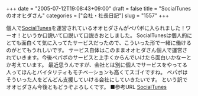 +++
date = "2005-07-12T19:08:43+09:00"
draft = false
title = "SocialTunesのオオヒダさん"
categories = ["会社・社長日記"]
slug = "1557"
+++

個人で<a href="http://socialtunes.net/" target="_blank">SocialTunes</a>を運営されているオオヒダさんがペパボに入られました！ワーオ！というか口説いて口説いて口説きおとしました。
SocialTunesは個人的にとても面白くて気に入ってたサービスだったので、こういった形で一緒に働けるのがとてもうれしいです。
サービス自体はこのままオオヒダさん個人で運営されていきます。今後ペパボのサービスと上手くからんでいけたら面白いかなーとか考えています。
最近思うんですが、会社とは別に個人でサービスをやってる人ってほんとバイタリティもモチベーションも高くてスゴイですね。
ペパボはそういった人をどんどん支援していける会社にしていきたいです。
という訳でオオヒダさん今後ともどうぞよろしくです。
■参考URL
<a href="http://socialtunes.net/" target="_blank">SocialTunes</a>
